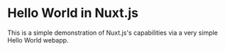 # Hello World in Nuxt.js

This is a simple demonstration of Nuxt.js's capabilities via a very simple Hello World webapp.
